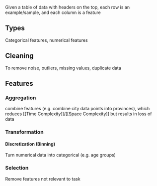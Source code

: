 Given a table of data with headers on the top, each row is an example/sample, and each column is a feature
## Types
Categorical features, numerical features
## Cleaning
To remove noise, outliers, missing values, duplicate data
## Features
### Aggregation
combine features (e.g. combine city data points into provinces), which reduces [[Time Complexity]]/[[Space Complexity]] but results in loss of data
### Transformation
#### Discretization (Binning)
Turn numerical data into categorical (e.g. age groups)
### Selection
Remove features not relevant to task